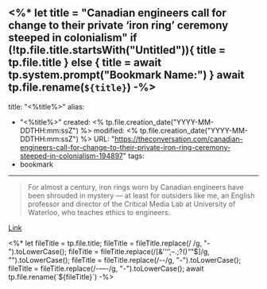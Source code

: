 <%*
let title = "Canadian engineers call for change to their private ‘iron ring’ ceremony steeped in colonialism"
if (!tp.file.title.startsWith("Untitled")){
	title = tp.file.title
} else {
	title = await tp.system.prompt("Bookmark Name:")
}
await tp.file.rename(`${title}`)
-%>
---
title: "<%title%>"
alias:
- "<%title%>"
created: <% tp.file.creation_date("YYYY-MM-DDTHH:mm:ssZ") %>
modified: <% tp.file.creation_date("YYYY-MM-DDTHH:mm:ssZ") %>
URL:  "https://theconversation.com/canadian-engineers-call-for-change-to-their-private-iron-ring-ceremony-steeped-in-colonialism-194897"
tags:
- bookmark
---

> For almost a century, iron rings worn by Canadian engineers have been shrouded in mystery — at least for outsiders like me, an English professor and director of the Critical Media Lab at University of Waterloo, who teaches ethics to engineers.

[Link](https://theconversation.com/canadian-engineers-call-for-change-to-their-private-iron-ring-ceremony-steeped-in-colonialism-194897)

<%*
let fileTitle = tp.file.title;
fileTitle = fileTitle.replace(/ /g, "-").toLowerCase();
fileTitle = fileTitle.replace(/[&'’‘’,–.;?()“”$]/g, "").toLowerCase();
fileTitle = fileTitle.replace(/--/g, "-").toLowerCase();
fileTitle = fileTitle.replace(/-—-/g, "-").toLowerCase();
await tp.file.rename(`${fileTitle}`)
-%>